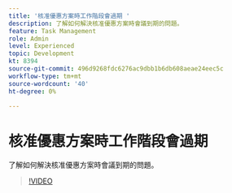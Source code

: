 ```yaml
---
title: '核准優惠方案時工作階段會過期 '
description: 了解如何解決核准優惠方案時會議到期的問題。
feature: Task Management
role: Admin
level: Experienced
topic: Development
kt: 8394
source-git-commit: 496d9268fdc6276ac9dbb1b6db608aeae24eec5c
workflow-type: tm+mt
source-wordcount: '40'
ht-degree: 0%

---
```



# 核准優惠方案時工作階段會過期

了解如何解決核准優惠方案時會議到期的問題。

>[!VIDEO](https://video.tv.adobe.com/v/335898?quality=12)
